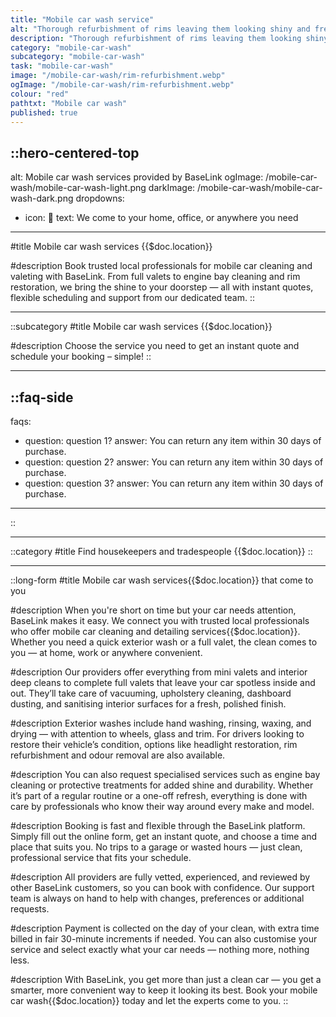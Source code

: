 ```yaml
---
title: "Mobile car wash service"
alt: "Thorough refurbishment of rims leaving them looking shiny and fresh"
description: "Thorough refurbishment of rims leaving them looking shiny and fresh"
category: "mobile-car-wash"
subcategory: "mobile-car-wash"
task: "mobile-car-wash"
image: "/mobile-car-wash/rim-refurbishment.webp"
ogImage: "/mobile-car-wash/rim-refurbishment.webp"
colour: "red"
pathtxt: "Mobile car wash"
published: true
---
```


::hero-centered-top
---
alt: Mobile car wash services provided by BaseLink
ogImage: /mobile-car-wash/mobile-car-wash-light.png
darkImage: /mobile-car-wash/mobile-car-wash-dark.png
dropdowns:
  - icon: 🚗
    text: We come to your home, office, or anywhere you need
---
#title
Mobile car wash services {{$doc.location}}

#description
Book trusted local professionals for mobile car cleaning and valeting with BaseLink. From full valets to engine bay cleaning and rim restoration, we bring the shine to your doorstep — all with instant quotes, flexible scheduling and support from our dedicated team.
::

---

::subcategory
#title
Mobile car wash services {{$doc.location}}

#description
Choose the service you need to get an instant quote and schedule your booking – simple!
::

---

::faq-side
---
faqs:
- question: question 1?
  answer: You can return any item within 30 days of purchase.
- question: question 2?
  answer: You can return any item within 30 days of purchase.
- question: question 3?
  answer: You can return any item within 30 days of purchase.
---
::

---

::category
#title
Find housekeepers and tradespeople {{$doc.location}}
::

---

::long-form
#title
Mobile car wash services{{$doc.location}} that come to you

#description
When you're short on time but your car needs attention, BaseLink makes it easy. We connect you with trusted local professionals who offer mobile car cleaning and detailing services{{$doc.location}}. Whether you need a quick exterior wash or a full valet, the clean comes to you — at home, work or anywhere convenient.

#description
Our providers offer everything from mini valets and interior deep cleans to complete full valets that leave your car spotless inside and out. They’ll take care of vacuuming, upholstery cleaning, dashboard dusting, and sanitising interior surfaces for a fresh, polished finish.

#description
Exterior washes include hand washing, rinsing, waxing, and drying — with attention to wheels, glass and trim. For drivers looking to restore their vehicle’s condition, options like headlight restoration, rim refurbishment and odour removal are also available.

#description
You can also request specialised services such as engine bay cleaning or protective treatments for added shine and durability. Whether it’s part of a regular routine or a one-off refresh, everything is done with care by professionals who know their way around every make and model.

#description
Booking is fast and flexible through the BaseLink platform. Simply fill out the online form, get an instant quote, and choose a time and place that suits you. No trips to a garage or wasted hours — just clean, professional service that fits your schedule.

#description
All providers are fully vetted, experienced, and reviewed by other BaseLink customers, so you can book with confidence. Our support team is always on hand to help with changes, preferences or additional requests.

#description
Payment is collected on the day of your clean, with extra time billed in fair 30-minute increments if needed. You can also customise your service and select exactly what your car needs — nothing more, nothing less.

#description
With BaseLink, you get more than just a clean car — you get a smarter, more convenient way to keep it looking its best. Book your mobile car wash{{$doc.location}} today and let the experts come to you.
::